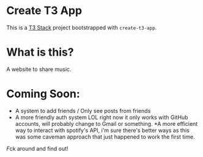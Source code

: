 # Create T3 App

This is a [T3 Stack](https://create.t3.gg/) project bootstrapped with `create-t3-app`.

# What is this?

A website to share music.


# Coming Soon:

* A system to add friends / Only see posts from friends
* A more friendly auth system LOL right now it only works with GitHub accounts, will probably change to Gmail or something.
*A more efficient way to interact with spotify's API, i'm sure there's better ways as this was some caveman approach that just happened to work the first time. 

*F*ck around and find out!